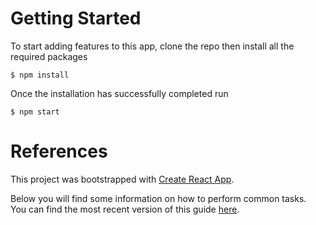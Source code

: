 # Getting Started
To start adding features to this app, clone the repo then install all the required packages
```
$ npm install
```

Once the installation has successfully completed run
```
$ npm start
```

# References

This project was bootstrapped with [Create React App](https://github.com/facebookincubator/create-react-app).

Below you will find some information on how to perform common tasks.<br>
You can find the most recent version of this guide [here](https://github.com/facebookincubator/create-react-app/blob/master/packages/react-scripts/template/README.md).